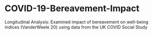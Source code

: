 # COVID-19-Bereavement-Impact
Longitudinal Analysis: Examined impact of bereavement on well-being indices (VanderWeele 20) using data from the UK COVID Social Study
